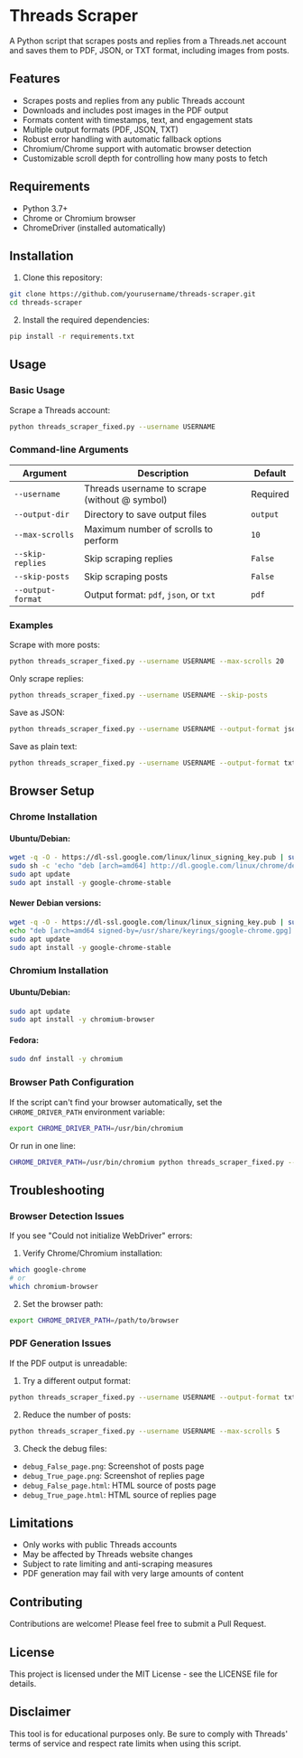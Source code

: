 # Threads Scraper

A Python script that scrapes posts and replies from a Threads.net account and saves them to PDF, JSON, or TXT format, including images from posts.

## Features

- Scrapes posts and replies from any public Threads account
- Downloads and includes post images in the PDF output
- Formats content with timestamps, text, and engagement stats
- Multiple output formats (PDF, JSON, TXT)
- Robust error handling with automatic fallback options
- Chromium/Chrome support with automatic browser detection
- Customizable scroll depth for controlling how many posts to fetch

## Requirements

- Python 3.7+
- Chrome or Chromium browser
- ChromeDriver (installed automatically)

## Installation

1. Clone this repository:
```bash
git clone https://github.com/yourusername/threads-scraper.git
cd threads-scraper
```

2. Install the required dependencies:
```bash
pip install -r requirements.txt
```

## Usage

### Basic Usage

Scrape a Threads account:
```bash
python threads_scraper_fixed.py --username USERNAME
```

### Command-line Arguments

| Argument | Description | Default |
|----------|-------------|---------|
| `--username` | Threads username to scrape (without @ symbol) | Required |
| `--output-dir` | Directory to save output files | `output` |
| `--max-scrolls` | Maximum number of scrolls to perform | `10` |
| `--skip-replies` | Skip scraping replies | `False` |
| `--skip-posts` | Skip scraping posts | `False` |
| `--output-format` | Output format: `pdf`, `json`, or `txt` | `pdf` |

### Examples

Scrape with more posts:
```bash
python threads_scraper_fixed.py --username USERNAME --max-scrolls 20
```

Only scrape replies:
```bash
python threads_scraper_fixed.py --username USERNAME --skip-posts
```

Save as JSON:
```bash
python threads_scraper_fixed.py --username USERNAME --output-format json
```

Save as plain text:
```bash
python threads_scraper_fixed.py --username USERNAME --output-format txt
```

## Browser Setup

### Chrome Installation

#### Ubuntu/Debian:
```bash
wget -q -O - https://dl-ssl.google.com/linux/linux_signing_key.pub | sudo apt-key add -
sudo sh -c 'echo "deb [arch=amd64] http://dl.google.com/linux/chrome/deb/ stable main" >> /etc/apt/sources.list.d/google-chrome.list'
sudo apt update
sudo apt install -y google-chrome-stable
```

#### Newer Debian versions:
```bash
wget -q -O - https://dl-ssl.google.com/linux/linux_signing_key.pub | sudo gpg --dearmor -o /usr/share/keyrings/google-chrome.gpg
echo "deb [arch=amd64 signed-by=/usr/share/keyrings/google-chrome.gpg] http://dl.google.com/linux/chrome/deb/ stable main" | sudo tee /etc/apt/sources.list.d/google-chrome.list
sudo apt update
sudo apt install -y google-chrome-stable
```

### Chromium Installation

#### Ubuntu/Debian:
```bash
sudo apt update
sudo apt install -y chromium-browser
```

#### Fedora:
```bash
sudo dnf install -y chromium
```

### Browser Path Configuration

If the script can't find your browser automatically, set the `CHROME_DRIVER_PATH` environment variable:

```bash
export CHROME_DRIVER_PATH=/usr/bin/chromium
```

Or run in one line:
```bash
CHROME_DRIVER_PATH=/usr/bin/chromium python threads_scraper_fixed.py --username USERNAME
```

## Troubleshooting

### Browser Detection Issues

If you see "Could not initialize WebDriver" errors:

1. Verify Chrome/Chromium installation:
```bash
which google-chrome
# or
which chromium-browser
```

2. Set the browser path:
```bash
export CHROME_DRIVER_PATH=/path/to/browser
```

### PDF Generation Issues

If the PDF output is unreadable:

1. Try a different output format:
```bash
python threads_scraper_fixed.py --username USERNAME --output-format txt
```

2. Reduce the number of posts:
```bash
python threads_scraper_fixed.py --username USERNAME --max-scrolls 5
```

3. Check the debug files:
- `debug_False_page.png`: Screenshot of posts page
- `debug_True_page.png`: Screenshot of replies page
- `debug_False_page.html`: HTML source of posts page
- `debug_True_page.html`: HTML source of replies page

## Limitations

- Only works with public Threads accounts
- May be affected by Threads website changes
- Subject to rate limiting and anti-scraping measures
- PDF generation may fail with very large amounts of content

## Contributing

Contributions are welcome! Please feel free to submit a Pull Request.

## License

This project is licensed under the MIT License - see the LICENSE file for details.

## Disclaimer

This tool is for educational purposes only. Be sure to comply with Threads' terms of service and respect rate limits when using this script.